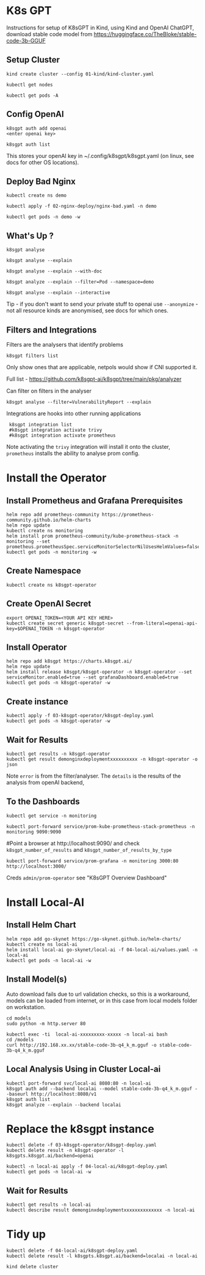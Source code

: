 # K8s GPT
Instructions for setup of K8sGPT in Kind, using Kind and OpenAI ChatGPT, download stable code model from https://huggingface.co/TheBloke/stable-code-3b-GGUF

## Setup Cluster
```
kind create cluster --config 01-kind/kind-cluster.yaml

kubectl get nodes

kubectl get pods -A
```

## Config OpenAI

```
k8sgpt auth add openai
<enter openai key>

k8sgpt auth list
```
This stores your openAI key in ~/.config/k8sgpt/k8sgpt.yaml (on linux, see docs for other OS locations).

## Deploy Bad Nginx
```
kubectl create ns demo

kubectl apply -f 02-nginx-deploy/nginx-bad.yaml -n demo

kubectl get pods -n demo -w
```

## What's Up ?
```
k8sgpt analyse

k8sgpt analyse --explain

k8sgpt analyse --explain --with-doc

k8sgpt analyze --explain --filter=Pod --namespace=demo

k8sgpt analyse --explain --interactive
```
Tip - if you don't want to send your private stuff to openai use `--anonymize` - not all resource kinds are anonymised, see docs for which ones.


## Filters and Integrations

Filters are the analysers that identify problems 
```
k8sgpt filters list
```
Only show ones that are applicable, netpols would show if CNI supported it.

Full list - https://github.com/k8sgpt-ai/k8sgpt/tree/main/pkg/analyzer

Can filter on filters in the analyser 
```
k8sgpt analyse --filter=VulnerabilityReport --explain
```
Integrations are hooks into other running applications
```
 k8sgpt integration list
 #k8sgpt integration activate trivy
 #k8sgpt integration activate prometheus
```
Note activating the `trivy` integration will install it onto the cluster, `prometheus` installs the ability to analyse prom config.

# Install the Operator

## Install Prometheus and Grafana Prerequisites
```
helm repo add prometheus-community https://prometheus-community.github.io/helm-charts
helm repo update
kubectl create ns monitoring
helm install prom prometheus-community/kube-prometheus-stack -n monitoring --set prometheus.prometheusSpec.serviceMonitorSelectorNilUsesHelmValues=false
kubectl get pods -n monitoring -w
```

## Create Namespace
```
kubectl create ns k8sgpt-operator 
```

## Create OpenAI Secret
```
export OPENAI_TOKEN=<YOUR API KEY HERE>
kubectl create secret generic k8sgpt-secret --from-literal=openai-api-key=$OPENAI_TOKEN -n k8sgpt-operator
```

## Install Operator
```
helm repo add k8sgpt https://charts.k8sgpt.ai/
helm repo update
helm install release k8sgpt/k8sgpt-operator -n k8sgpt-operator --set serviceMonitor.enabled=true --set grafanaDashboard.enabled=true
kubectl get pods -n k8sgpt-operator -w
```

## Create instance
```
kubectl apply -f 03-k8sgpt-operator/k8sgpt-deploy.yaml
kubectl get pods -n k8sgpt-operator -w
```

## Wait for Results
```
kubectl get results -n k8sgpt-operator
kubectl get result demonginxdeploymentxxxxxxxxxx -n k8sgpt-operator -o json
```
Note `error` is from the filter/analyser. The `details` is the results of the analysis from openAI backend, 

## To the Dashboards
```
kubectl get service -n monitoring

kubectl port-forward service/prom-kube-prometheus-stack-prometheus -n monitoring 9090:9090
```
#Point a browser at http://localhost:9090/ and check `k8sgpt_number_of_results` and `k8sgpt_number_of_results_by_type`

```
kubectl port-forward service/prom-grafana -n monitoring 3000:80
http://localhost:3000/
```

Creds `admin/prom-operator` see "K8sGPT Overview Dashboard"


# Install Local-AI

## Install Helm Chart
```
helm repo add go-skynet https://go-skynet.github.io/helm-charts/
kubectl create ns local-ai
helm install local-ai go-skynet/local-ai -f 04-local-ai/values.yaml -n local-ai
kubectl get pods -n local-ai -w
```

## Install Model(s)
Auto download fails due to url validation checks, so this is a workaround, models can be loaded from internet, or in this case from local models folder on workstation.
```
cd models
sudo python -m http.server 80

kubectl exec -ti  local-ai-xxxxxxxxx-xxxxx -n local-ai bash
cd /models
curl http://192.168.xx.xx/stable-code-3b-q4_k_m.gguf -o stable-code-3b-q4_k_m.gguf
```

## Local Analysis Using in Cluster Local-ai
```
kubectl port-forward svc/local-ai 8080:80 -n local-ai
k8sgpt auth add --backend localai --model stable-code-3b-q4_k_m.gguf --baseurl http://localhost:8080/v1
k8sgpt auth list
k8sgpt analyze --explain --backend localai
```

# Replace the k8sgpt instance

```
kubectl delete -f 03-k8sgpt-operator/k8sgpt-deploy.yaml
kubectl delete result -n k8sgpt-operator -l k8sgpts.k8sgpt.ai/backend=openai 

kubectl -n local-ai apply -f 04-local-ai/k8sgpt-deploy.yaml
kubectl get pods -n local-ai -w
```

## Wait for Results
```
kubectl get results -n local-ai
kubectl describe result demonginxdeploymentxxxxxxxxxxxxxx -n local-ai
```

# Tidy up
```
kubectl delete -f 04-local-ai/k8sgpt-deploy.yaml
kubectl delete result -l k8sgpts.k8sgpt.ai/backend=localai -n local-ai

kind delete cluster
```